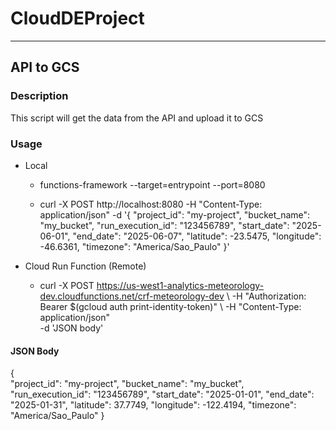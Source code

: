 # CloudDEProject

---

## API to GCS
### Description
This script will get the data from the API and upload it to GCS

### Usage
- Local
    - functions-framework --target=entrypoint --port=8080

    - curl -X POST http://localhost:8080     -H "Content-Type: application/json"     -d '{     "project_id": "my-project",     "bucket_name": "my_bucket",     "run_execution_id": "123456789",     "start_date": "2025-06-01",     "end_date": "2025-06-07",     "latitude": -23.5475,     "longitude": -46.6361,     "timezone": "America/Sao_Paulo" }'

- Cloud Run Function (Remote)
    - curl -X POST https://us-west1-analytics-meteorology-dev.cloudfunctions.net/crf-meteorology-dev \ 
    -H "Authorization: Bearer $(gcloud auth print-identity-token)" \ 
    -H "Content-Type: application/json" \
    -d 'JSON body'

#### JSON Body
{   
    "project_id": "my-project",
    "bucket_name": "my_bucket",
    "run_execution_id": "123456789",
    "start_date": "2025-01-01",
    "end_date": "2025-01-31",
    "latitude": 37.7749,
    "longitude": -122.4194,
    "timezone": "America/Sao_Paulo"
}